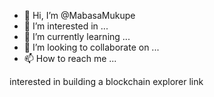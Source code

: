 - 👋 Hi, I’m @MabasaMukupe
- 👀 I’m interested in ...
- 🌱 I’m currently learning ...
- 💞️ I’m looking to collaborate on ...
- 📫 How to reach me ...

<!---
MabasaMukupe/MabasaMukupe is a ✨ special ✨ repository because its `README.md` (this file) appears on your GitHub profile.
You can click the Preview link to take a look at your changes.
---> interested in building a blockchain explorer link

